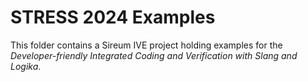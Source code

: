 # STRESS 2024 Examples

This folder contains a Sireum IVE project holding examples for the *Developer-friendly Integrated Coding and Verification with Slang and Logika*.


